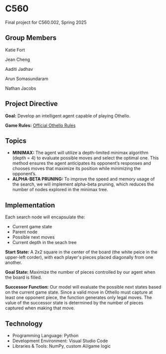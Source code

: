 # C560
Final project for C560.002, Spring 2025

## Group Members 
Katie Fort 

Jean Cheng 

Aaditi Jadhav 

Arun Somasundaram 

Nathan Jacobs

## Project Directive 
**Goal:** Develop an intelligent agent capable of playing Othello.  

**Game Rules:** [Official Othello Rules](https://www.worldothello.org/about/about-othello/othello-rules/official-rules/english)

## Topics 
- **MINIMAX:** The agent will utilize a depth-limited minimax algorithm (depth = 4) to evaluate possible moves and select the optimal one. This method ensures the agent anticipates its opponent’s responses and chooses moves that maximize its position while minimizing the opponent’s. 
- **ALPHA-BETA PRUNING:** To improve the speed and memory usage of the search, we will implement alpha-beta pruning, which reduces the number of nodes explored in the minimax tree.

## Implementation 
Each search node will encapsulate the:
- Current game state 
- Parent node
- Possible next moves
- Current depth in the seach tree

**Start State:** A 2x2 square in the center of the board (the white peice in the upper-left corder), with each player's pieces placed diagonally from one another.

**Goal State:** Maximize the number of pieces controlled by our agent when the board is filled.

**Successor Function:** Our model will evaluate the possible next states based on the current game state. Since a valid move in Othello must capture at least one opponent piece, the function generates only legal moves. The value of the successor state is determined by the number of pieces captured when making that move.

## Technology 
- Programming Language: Python
- Development Environment: Visual Studio Code
- Libraries & Tools: NumPy, custom AI/game logic
